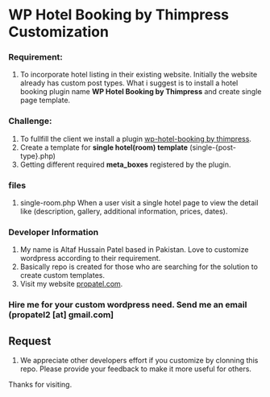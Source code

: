 # WP Hotel Booking by Thimpress Customization

### Requirement:
1. To incorporate hotel listing in their existing website. Initially the website already has custom post types. What i suggest is to install a hotel booking plugin name <strong>WP Hotel Booking by Thimpress</strong> and create single page template.

### Challenge:
1. To fullfill the client we install a plugin [wp-hotel-booking by thimpress](https://wordpress.org/plugins/wp-hotel-booking/).
2. Create a template for <strong>single hotel(room) template</strong> (single-{post-type}.php)
3. Getting different required <strong>meta_boxes</strong> registered by the plugin.

### files
1. single-room.php
When a user visit a single hotel page to view the detail like (description, gallery, additional information, prices, dates).

### Developer Information
1. My name is Altaf Hussain Patel based in Pakistan. Love to customize wordpress according to their requirement.
2. Basically repo is created for those who are searching for the solution to create custom templates.
3. Visit my website [propatel.com](https://propatel.com).

### Hire me for your custom wordpress need. Send me an email (propatel2 [at] gmail.com]

## Request
1. We appreciate other developers effort if you customize by clonning this repo. Please provide your feedback to make it more useful for others.

Thanks for visiting.
